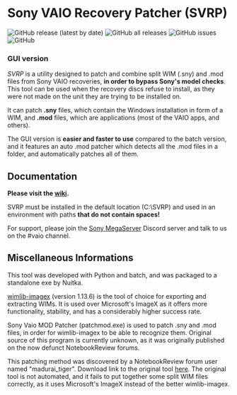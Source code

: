 # Sony VAIO Recovery Patcher (SVRP)
![GitHub release (latest by date)](https://img.shields.io/github/v/release/vir0z4/svrp)
![GitHub all releases](https://img.shields.io/github/downloads/vir0z4/svrp/total)
![GitHub issues](https://img.shields.io/github/issues/vir0z4/svrp)
![GitHub](https://img.shields.io/github/license/vir0z4/svrp)

### GUI version

*SVRP* is a utility designed to patch and combine split WIM (.sny) and .mod files from Sony VAIO recoveries, **in order to bypass Sony's model checks**. This tool can be used when the recovery discs refuse to install, as they were not made on the unit they are trying to be installed on.

It can patch **.sny** files, which contain the Windows installation in form of a WIM, and **.mod** files, which are applications (most of the VAIO apps, and others).

The GUI version is **easier and faster to use** compared to the batch version, and it features an auto .mod patcher which detects all the .mod files in a folder, and automatically patches all of them.

## Documentation

**Please visit the [wiki](https://github.com/Vir0z4/svrp/wiki).**

SVRP must be installed in the default location (C:\SVRP) and used in an environment with paths **that do not contain spaces!**

For support, please join the [Sony MegaServer](https://discord.gg/EdccRK73nC) Discord server and talk to us on the #vaio channel.

## Miscellaneous Informations

This tool was developed with Python and batch, and was packaged to a standalone exe by Nuitka.

[wimlib-imagex](https://wimlib.net) (version 1.13.6) is the tool of choice for exporting and extracting WIMs. It is used over Microsoft's ImageX as it offers more functionality, stability, and has a considerably higher success rate.

Sony Vaio MOD Patcher (patchmod.exe) is used to patch .sny and .mod files, in order for wimlib-imagex to be able to recognize them. Original source of this program is currently unknown, as it was originally published on the now defunct NotebookReview forums.

This patching method was discovered by a NotebookReview forum user named "madurai_tiger". Download link to the original tool [here](https://drive.google.com/file/d/1YD7bDr-aW9nuFUKLNVEx94GMLfDBNo_b/view?usp=sharing). The original tool is not automated, and it fails to put together some split WIM files correctly, as it uses Microsoft's ImageX instead of the better wimlib-imagex.
